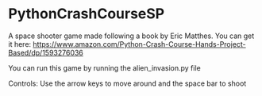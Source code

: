 # PythonCrashCourseSP
A space shooter game made following a book by Eric Matthes. You can get it here: https://www.amazon.com/Python-Crash-Course-Hands-Project-Based/dp/1593276036

You can run this game by running the alien_invasion.py file

Controls:
Use the arrow keys to move around and the space bar to shoot
